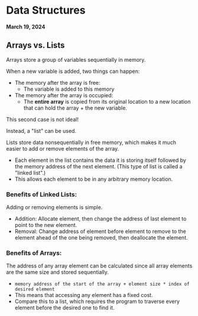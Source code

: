 # Data Structures
**March 19, 2024**

## Arrays vs. Lists
Arrays store a group of variables sequentially in memory.

When a new variable is added, two things can happen:
* The memory after the array is free:
  * The variable is added to this memory
* The memory after the array is occupied:
  * The **entire array** is copied from its original location to a new location that can hold the array + the new variable.

This second case is not ideal!

Instead, a "list" can be used.

Lists store data nonsequentially in free memory, which makes it much easier to add or remove elements of the array.
* Each element in the list contains the data it is storing itself followed by the memory address of the next element. (This type of list is called a "linked list".)
* This allows each element to be in any arbitrary memory location.

### Benefits of Linked Lists:
Adding or removing elements is simple.
* Addition: Allocate element, then change the address of last element to point to the new element.
* Removal: Change address of element before element to remove to the element ahead of the one being removed, then deallocate the element.

### Benefits of Arrays:
The address of any array element can be calculated since all array elements are the same size and stored sequentially.
* `memory address of the start of the array + element size * index of desired element`
* This means that accessing any element has a fixed cost.
* Compare this to a list, which requires the program to traverse every element before the desired one to find it.
